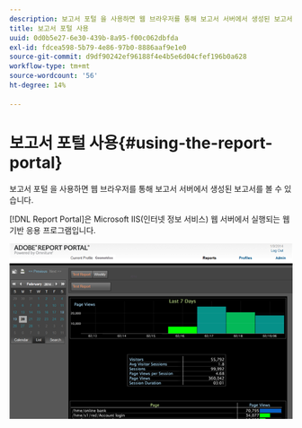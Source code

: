 ```yaml
---
description: 보고서 포털 을 사용하면 웹 브라우저를 통해 보고서 서버에서 생성된 보고서를 볼 수 있습니다.
title: 보고서 포털 사용
uuid: 0d0b5e27-6e30-439b-8a95-f00c062dbfda
exl-id: fdcea598-5b79-4e86-97b0-8886aaf9e1e0
source-git-commit: d9df90242ef96188f4e4b5e6d04cfef196b0a628
workflow-type: tm+mt
source-wordcount: '56'
ht-degree: 14%

---
```


# 보고서 포털 사용{#using-the-report-portal}

보고서 포털 을 사용하면 웹 브라우저를 통해 보고서 서버에서 생성된 보고서를 볼 수 있습니다.

[!DNL Report Portal]은 Microsoft IIS(인터넷 정보 서비스) 웹 서버에서 실행되는 웹 기반 응용 프로그램입니다.

![](assets/report_portal_home.png)
